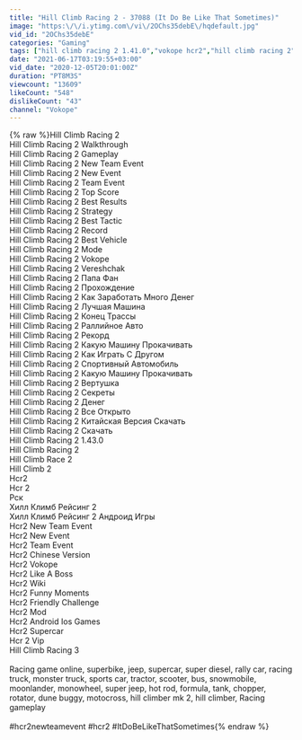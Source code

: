 ```yaml
---
title: "Hill Climb Racing 2 - 37088 (It Do Be Like That Sometimes)"
image: "https:\/\/i.ytimg.com\/vi\/2OChs35debE\/hqdefault.jpg"
vid_id: "2OChs35debE"
categories: "Gaming"
tags: ["hill climb racing 2 1.41.0","vokope hcr2","hill climb racing 2"]
date: "2021-06-17T03:19:55+03:00"
vid_date: "2020-12-05T20:01:00Z"
duration: "PT8M3S"
viewcount: "13609"
likeCount: "548"
dislikeCount: "43"
channel: "Vokope"
---
```

{% raw %}Hill Climb Racing 2 <br />Hill Climb Racing 2 Walkthrough<br />Hill Climb Racing 2 Gameplay<br />Hill Climb Racing 2 New Team Event<br />Hill Climb Racing 2 New Event<br />Hill Climb Racing 2 Team Event<br />Hill Climb Racing 2 Top Score<br />Hill Climb Racing 2 Best Results<br />Hill Climb Racing 2 Strategy<br />Hill Climb Racing 2 Best Tactic<br />Hill Climb Racing 2 Record<br />Hill Climb Racing 2 Best Vehicle<br />Hill Climb Racing 2 Mode<br />Hill Climb Racing 2 Vokope<br />Hill Climb Racing 2 Vereshchak<br />Hill Climb Racing 2 Папа Фан<br />Hill Climb Racing 2 Прохождение<br />Hill Climb Racing 2 Как Заработать Много Денег<br />Hill Climb Racing 2 Лучшая Машина<br />Hill Climb Racing 2 Конец Трассы<br />Hill Climb Racing 2 Раллийное Авто<br />Hill Climb Racing 2 Рекорд<br />Hill Climb Racing 2 Какую Машину Прокачивать<br />Hill Climb Racing 2 Как Играть С Другом<br />Hill Climb Racing 2 Спортивный Автомобиль<br />Hill Climb Racing 2 Какую Машину Прокачивать<br />Hill Climb Racing 2 Вертушка<br />Hill Climb Racing 2 Секреты<br />Hill Climb Racing 2 Денег<br />Hill Climb Racing 2 Все Открыто<br />Hill Climb Racing 2 Китайская Версия Скачать<br />Hill Climb Racing 2 Скачать<br />Hill Climb Racing 2 1.43.0<br />Hill Climb Racing 2<br />Hill Climb Race 2<br />Hill Climb 2<br />Hcr2<br />Hcr 2<br />Рск<br />Хилл Климб Рейсинг 2<br />Хилл Климб Рейсинг 2 Андроид Игры<br />Hcr2 New Team Event<br />Hcr2 New Event<br />Hcr2 Team Event<br />Hcr2 Chinese Version<br />Hcr2 Vokope<br />Hcr2 Like A Boss<br />Hcr2 Wiki<br />Hcr2 Funny Moments<br />Hcr2 Friendly Challenge<br />Hcr2 Mod<br />Hcr2 Android Ios Games <br />Hcr2 Supercar<br />Hcr 2 Vip<br />Hill Climb Racing 3<br /><br />Racing game online, superbike, jeep, supercar, super diesel, rally car, racing truck, monster truck, sports car, tractor, scooter, bus, snowmobile, moonlander, monowheel, super jeep, hot rod, formula, tank, chopper, rotator, dune buggy, motocross, hill climber mk 2, hill climber, Racing gameplay<br /><br />#hcr2newteamevent #hcr2 #ItDoBeLikeThatSometimes{% endraw %}
